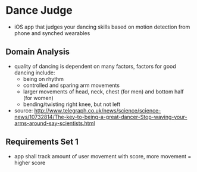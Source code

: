 # Dance Judge
- iOS app that judges your dancing skills based on motion detection from phone and synched wearables

## Domain Analysis
- quality of dancing is dependent on many factors, factors for good dancing include:
	- being on rhythm
	- controlled and sparing arm movements
	- larger movements of head, neck, chest (for men) and bottom half (for women)
	- bending/twisting right knee, but not left
- source: http://www.telegraph.co.uk/news/science/science-news/10732814/The-key-to-being-a-great-dancer-Stop-waving-your-arms-around-say-scientists.html

## Requirements Set 1
- app shall track amount of user movement with score, more movement = higher score
